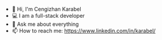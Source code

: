 

- 👋 Hi, I'm Cengizhan Karabel
- 💻 I am a full-stack developer
- 💬 Ask me about everything
- 📫 How to reach me: https://www.linkedin.com/in/karabel/





